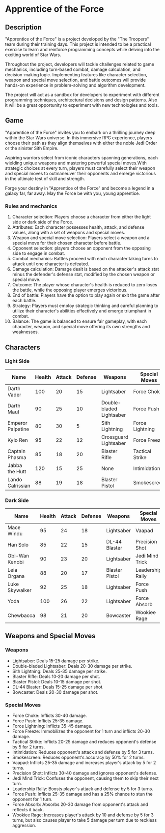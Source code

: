 # Apprentice of the Force

## Description

"Apprentice of the Force" is a project developed by the "The Troopers" team during their training days. This project is
intended to be a practical exercise to learn and reinforce programming concepts while delving into the exciting world of
Star Wars.

Throughout the project, developers will tackle challenges related to game mechanics, including turn-based combat, damage
calculation, and decision-making logic. Implementing features like character selection, weapon and special move
selection, and battle outcomes will provide hands-on experience in problem-solving and algorithm development.

The project will act as a sandbox for developers to experiment with different programming techniques, architectural
decisions and design patterns. Also it will be a great opportunity to experiment with new technologies and tools.

## Game

"Apprentice of the Force" invites you to embark on a thrilling journey deep within the Star Wars universe. In this
immersive RPG experience, players choose their path as they align themselves with either the noble Jedi Order or the
sinister Sith Empire.

Aspiring warriors select from iconic characters spanning generations, each wielding unique weapons
and mastering powerful special moves.With strategic choices at every turn, players must carefully select their weapon
and special moves to outmaneuver their opponents and emerge victorious in the ultimate test of skill and strength.

Forge your destiny in "Apprentice of the Force" and become a legend in a galaxy far, far away. May the Force be with
you, young apprentice.

### Rules and mechanics

1. Character selection: Players choose a character from either the light side or dark side of the Force.
2. Attributes: Each character possesses health, attack, and defense values, along with a set of weapons and special
   moves.
3. Weapon and special move selection: Players select a weapon and a special move for their chosen character before
   battle.
4. Opponent selection: players choose an opponent from the opposing side to engage in combat.
5. Combat mechanics: Battles proceed with each character taking turns to attack until one character is defeated.
6. Damage calculation: Damage dealt is based on the attacker's attack stat minus the defender's defense stat, modified
   by the chosen weapon or special move.
7. Outcome: The player whose character's health is reduced to zero loses the battle, while the opposing player emerges
   victorious.
8. End of battle: Players have the option to play again or exit the game after each battle.
9. Strategy: Players must employ strategic thinking and careful planning to utilize their character's abilities
   effectively and emerge triumphant in combat.
10. Balance: The game is balanced to ensure fair gameplay, with each character, weapon, and special move offering its
    own strengths and weaknesses.

## Characters

### Light Side

| Name               | Health | Attack | Defense | Weapons                   | Special Moves    |
|--------------------|--------|--------|---------|---------------------------|------------------|
| Darth Vader        | 100    | 20     | 15      | Lightsaber                | Force Choke      |
| Darth Maul         | 90     | 25     | 10      | Double-bladed Lightsaber  | Force Push       |
| Emperor Palpatine  | 80     | 30     | 5       | Sith Lightning            | Force Lightning  |
| Kylo Ren           | 95     | 22     | 12      | Crossguard Lightsaber     | Force Freeze     |
| Captain Phasma     | 85     | 18     | 20      | Blaster Rifle             | Tactical Strike  |
| Jabba the Hutt     | 120    | 15     | 25      | None                      | Intimidation     |
| Lando Calrissian   | 88     | 19     | 18      | Blaster Pistol            | Smokescreen      |

### Dark Side

| Name            | Health | Attack | Defense | Weapons          | Special Moves     |
|-----------------|--------|--------|---------|------------------|-------------------|
| Mace Windu      | 95     | 24     | 18      | Lightsaber       | Vaapad            |
| Han Solo        | 85     | 22     | 15      | DL-44 Blaster    | Precision Shot    |
| Obi-Wan Kenobi  | 90     | 23     | 20      | Lightsaber       | Jedi Mind Trick   |
| Leia Organa     | 88     | 20     | 17      | Blaster Pistol   | Leadership Rally  |
| Luke Skywalker  | 92     | 25     | 18      | Lightsaber       | Force Push        |
| Yoda            | 100    | 26     | 22      | Lightsaber       | Force Absorb      |
| Chewbacca       | 98     | 21     | 20      | Bowcaster        | Wookiee Rage      |

## Weapons and Special Moves

### Weapons

- Lightsaber: Deals 15-25 damage per strike.
- Double-bladed Lightsaber: Deals 20-30 damage per strike.
- Sith Lightning: Deals 25-35 damage per strike.
- Blaster Rifle: Deals 10-20 damage per shot.
- Blaster Pistol: Deals 10-15 damage per shot.
- DL-44 Blaster: Deals 15-25 damage per shot.
- Bowcaster: Deals 20-30 damage per shot.

### Special Moves

- Force Choke: Inflicts 30-40 damage.
- Force Push: Inflicts 25-35 damage.
- Force Lightning: Inflicts 35-45 damage.
- Force Freeze: Immobilizes the opponent for 1 turn and inflicts 20-30 damage.
- Tactical Strike: Inflicts 20-25 damage and reduces opponent's defense by 5 for 2 turns.
- Intimidation: Reduces opponent's attack and defense by 5 for 3 turns.
- Smokescreen: Reduces opponent's accuracy by 50% for 2 turns.
- Vaapad: Inflicts 25-35 damage and increases player's attack by 5 for 2 turns.
- Precision Shot: Inflicts 30-40 damage and ignores opponent's defense.
- Jedi Mind Trick: Confuses the opponent, causing them to skip their next turn.
- Leadership Rally: Boosts player's attack and defense by 5 for 3 turns.
- Force Push: Inflicts 25-35 damage and has a 25% chance to stun the opponent for 1 turn.
- Force Absorb: Absorbs 20-30 damage from opponent's attack and reflects it back.
- Wookiee Rage: Increases player's attack by 10 and defense by 5 for 3 turns, but also causes player to take 5 damage
  per turn due to reckless aggression.
